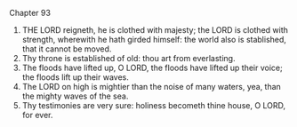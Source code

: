 

Chapter 93

1. THE LORD reigneth, he is clothed with majesty; the LORD is clothed with strength, wherewith he hath girded himself: the world also is stablished, that it cannot be moved.
2. Thy throne is established of old: thou art from everlasting.
3. The floods have lifted up, O LORD, the floods have lifted up their voice; the floods lift up their waves.
4. The LORD on high is mightier than the noise of many waters, yea, than the mighty waves of the sea.
5. Thy testimonies are very sure: holiness becometh thine house, O LORD, for ever.
